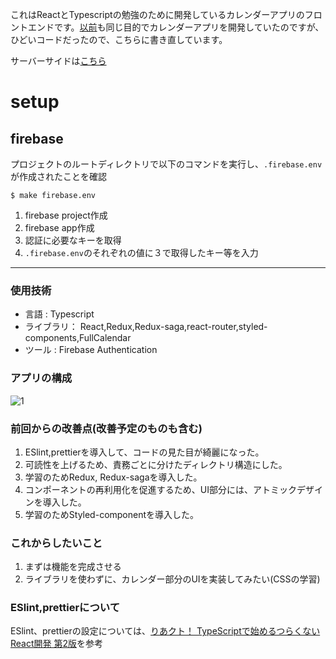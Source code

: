 これはReactとTypescriptの勉強のために開発しているカレンダーアプリのフロントエンドです。[以前](https://github.com/f-masanori/calendar_react)も同じ目的でカレンダーアプリを開発していたのですが、ひどいコードだったので、こちらに書き直しています。

サーバーサイドは[こちら](https://github.com/f-masanori/calendar_app)

# setup
## firebase

プロジェクトのルートディレクトリで以下のコマンドを実行し、`.firebase.env`が作成されたことを確認
```
$ make firebase.env
```

1. firebase project作成
2. firebase app作成
3. 認証に必要なキーを取得
4. `.firebase.env`のそれぞれの値に３で取得したキー等を入力


_____________
### 使用技術

- 言語 : Typescript
- ライブラリ： React,Redux,Redux-saga,react-router,styled-components,FullCalendar
- ツール : Firebase Authentication



### アプリの構成

![1](https://user-images.githubusercontent.com/46617611/81526213-f77e1e00-9391-11ea-9bc6-b7d18c416456.png)



### 前回からの改善点(改善予定のものも含む)

1. ESlint,prettierを導入して、コードの見た目が綺麗になった。
2. 可読性を上げるため、責務ごとに分けたディレクトリ構造にした。
3. 学習のためRedux, Redux-sagaを導入した。
4. コンポーネントの再利用化を促進するため、UI部分には、アトミックデザインを導入した。
5. 学習のためStyled-componentを導入した。

### これからしたいこと

1. まずは機能を完成させる
2. ライブラリを使わずに、カレンダー部分のUIを実装してみたい(CSSの学習)

### ESlint,prettierについて

ESlint、prettierの設定については、[りあクト！ TypeScriptで始めるつらくないReact開発 第2版](https://booth.pm/ja/items/1312652)を参考



